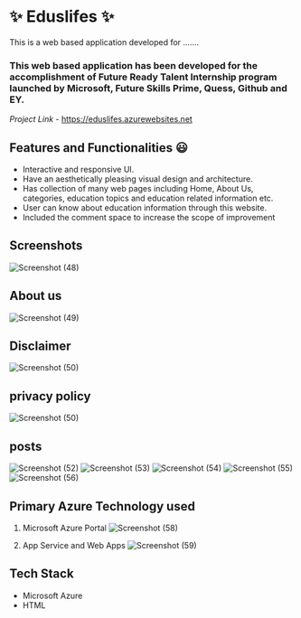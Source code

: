 # ✨ Eduslifes ✨

This is a web based application developed for .......

### This web based application has been developed for the accomplishment of Future Ready Talent Internship program launched by Microsoft, Future Skills Prime, Quess, Github and EY.


*Project Link* - https://eduslifes.azurewebsites.net

## Features and Functionalities 😃

- Interactive and responsive UI.
- Have an aesthetically pleasing visual design and architecture.
- Has collection of many web pages including Home, About Us, categories, education topics and education related information etc.
- User can know about education information through this website.
- Included the comment space to increase the scope of improvement 

## Screenshots
![Screenshot (48)](https://user-images.githubusercontent.com/116478333/207287562-d03f3dc3-55f3-4741-80a4-8079ba4c05d5.png)

## About us
![Screenshot (49)](https://user-images.githubusercontent.com/116478333/207287634-e74a6dd3-97b0-469e-92fd-ca9f22421599.png)

## Disclaimer
![Screenshot (50)](https://user-images.githubusercontent.com/116478333/207287670-f58945d6-c4fe-4d9a-b1ae-e910514938f4.png)

## privacy policy
![Screenshot (50)](https://user-images.githubusercontent.com/116478333/207287687-f0b74567-1b97-4ffe-b5f1-a12a97bf718a.png)

## posts
![Screenshot (52)](https://user-images.githubusercontent.com/116478333/207287724-cdf9d2bf-8052-4e64-b104-1b041e82bc4c.png)
![Screenshot (53)](https://user-images.githubusercontent.com/116478333/207287753-accbd70f-0ae9-4406-bea3-e5722fdaa7fb.png)
![Screenshot (54)](https://user-images.githubusercontent.com/116478333/207287779-269ffd54-3492-4689-8563-d6887c5e5f3e.png)
![Screenshot (55)](https://user-images.githubusercontent.com/116478333/207287825-fffaacf0-5081-4692-8a06-905168308738.png)
![Screenshot (56)](https://user-images.githubusercontent.com/116478333/207287847-aeca246d-dd14-4612-a526-472654824e63.png)

## Primary Azure Technology used
1. Microsoft Azure Portal
![Screenshot (58)](https://user-images.githubusercontent.com/116478333/207287875-74de2505-eb7c-4d64-88dc-5f17aa8da917.png)

2. App Service and Web Apps
![Screenshot (59)](https://user-images.githubusercontent.com/116478333/207287902-6a8e1357-c649-4a97-bad2-6673d5450a91.png)

## Tech Stack
- Microsoft Azure
- HTML
